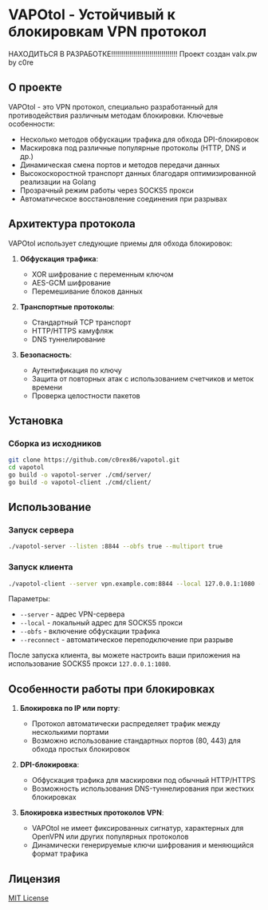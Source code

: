 # VAPOtol - Устойчивый к блокировкам VPN протокол
НАХОДИТЬСЯ В РАЗРАБОТКЕ!!!!!!!!!!!!!!!!!!!!!!!!!!!!!!!!!
Проект создан valx.pw by c0re

## О проекте

VAPOtol - это VPN протокол, специально разработанный для противодействия различным методам блокировки. Ключевые особенности:

- Несколько методов обфускации трафика для обхода DPI-блокировок
- Маскировка под различные популярные протоколы (HTTP, DNS и др.)
- Динамическая смена портов и методов передачи данных
- Высокоскоростной транспорт данных благодаря оптимизированной реализации на Golang
- Прозрачный режим работы через SOCKS5 прокси
- Автоматическое восстановление соединения при разрывах

## Архитектура протокола

VAPOtol использует следующие приемы для обхода блокировок:

1. **Обфускация трафика**:
   - XOR шифрование с переменным ключом
   - AES-GCM шифрование
   - Перемешивание блоков данных

2. **Транспортные протоколы**:
   - Стандартный TCP транспорт
   - HTTP/HTTPS камуфляж
   - DNS туннелирование

3. **Безопасность**:
   - Аутентификация по ключу
   - Защита от повторных атак с использованием счетчиков и меток времени
   - Проверка целостности пакетов

## Установка

### Сборка из исходников

```bash
git clone https://github.com/c0rex86/vapotol.git
cd vapotol
go build -o vapotol-server ./cmd/server/
go build -o vapotol-client ./cmd/client/
```

## Использование

### Запуск сервера

```bash
./vapotol-server --listen :8844 --obfs true --multiport true
```

### Запуск клиента

```bash
./vapotol-client --server vpn.example.com:8844 --local 127.0.0.1:1080 --obfs true
```

Параметры:
- `--server` - адрес VPN-сервера
- `--local` - локальный адрес для SOCKS5 прокси
- `--obfs` - включение обфускации трафика
- `--reconnect` - автоматическое переподключение при разрыве

После запуска клиента, вы можете настроить ваши приложения на использование SOCKS5 прокси `127.0.0.1:1080`.

## Особенности работы при блокировках

1. **Блокировка по IP или порту**:
   - Протокол автоматически распределяет трафик между несколькими портами
   - Возможно использование стандартных портов (80, 443) для обхода простых блокировок

2. **DPI-блокировка**:
   - Обфускация трафика для маскировки под обычный HTTP/HTTPS
   - Возможность использования DNS-туннелирования при жестких блокировках

3. **Блокировка известных протоколов VPN**:
   - VAPOtol не имеет фиксированных сигнатур, характерных для OpenVPN или других популярных протоколов
   - Динамически генерируемые ключи шифрования и меняющийся формат трафика

## Лицензия

[MIT License](LICENSE)